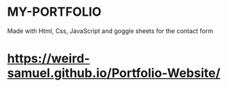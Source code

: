 # MY-PORTFOLIO
Made with Html, Css, JavaScript and goggle sheets for the contact form
# https://weird-samuel.github.io/Portfolio-Website/
